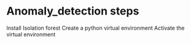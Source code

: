 # Anomaly_detection steps
Install Isolation forest 
Create a python virtual environment 
Activate the virtual environment 
